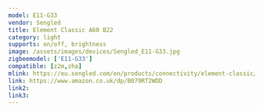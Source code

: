 ```yaml
---
model: E11-G33
vendor: Sengled
title: Element Classic A60 B22
category: light
supports: on/off, brightness
image: /assets/images/devices/Sengled_E11-G33.jpg
zigbeemodel: ['E11-G33']
compatible: [z2m,zha]
mlink: https://eu.sengled.com/en/products/connectivity/element-classic/index.html
link: https://www.amazon.co.uk/dp/B079RT2WDD
link2: 
link3: 
---
```

